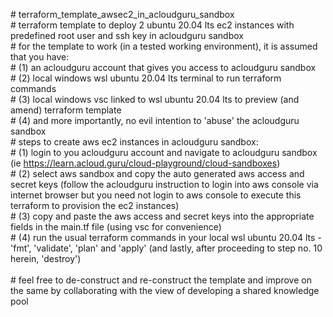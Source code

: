\# terraform_template_awsec2_in_acloudguru_sandbox <br />
\# terraform template to deploy 2 ubuntu 20.04 lts ec2 instances with predefined root user and ssh key in acloudguru sandbox <br />
\# for the template to work (in a tested working environment), it is assumed that you have: <br />
\# (1) an acloudguru account that gives you access to acloudguru sandbox <br />
\# (2) local windows wsl ubuntu 20.04 lts terminal to run terraform commands <br />
\# (3) local windows vsc linked to wsl ubuntu 20.04 lts to preview (and amend) terraform template <br />
\# (4) and more importantly, no evil intention to 'abuse' the acloudguru sandbox <br />
\# steps to create aws ec2 instances in acloudguru sandbox: <br />
\# (1) login to you acloudguru account and navigate to acloudguru sandbox (ie https://learn.acloud.guru/cloud-playground/cloud-sandboxes) <br />
\# (2) select aws sandbox and copy the auto generated aws access and secret keys (follow the acloudguru instruction to login into aws console via internet browser but you need not login to aws console to execute this terraform to provision the ec2 instances) <br />
\# (3) copy and paste the aws access and secret keys into the appropriate fields in the main.tf file (using vsc for convenience) <br />
\# (4) run the usual terraform commands in your local wsl ubuntu 20.04 lts - 'fmt', 'validate', 'plan' and 'apply' (and lastly, after proceeding to step no. 10 herein, 'destroy') <br />
<br />
\# feel free to de-construct and re-construct the template and improve on the same by collaborating with the view of developing a shared knowledge pool
